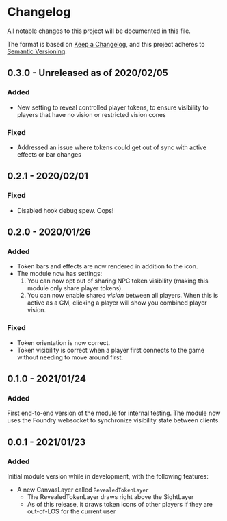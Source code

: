# Changelog

All notable changes to this project will be documented in this file.

The format is based on [Keep a Changelog](https://keepachangelog.com/en/1.0.0/),
and this project adheres to [Semantic Versioning](https://semver.org/spec/v2.0.0.html).

## 0.3.0 - Unreleased as of 2020/02/05

### Added

-   New setting to reveal controlled player tokens, to ensure visibility to players that have no vision or restricted vision cones

### Fixed

-   Addressed an issue where tokens could get out of sync with active effects or bar changes

## 0.2.1 - 2020/02/01

### Fixed

-   Disabled hook debug spew. Oops!

## 0.2.0 - 2020/01/26

### Added

-   Token bars and effects are now rendered in addition to the icon.
-   The module now has settings:
    1. You can now opt out of sharing NPC token visibility (making this module only share player tokens).
    2. You can now enable shared _vision_ between all players. When this is active as a GM, clicking a player will show you combined player vision.

### Fixed

-   Token orientation is now correct.
-   Token visibility is correct when a player first connects to the game without needing to move around first.

## 0.1.0 - 2021/01/24

### Added

First end-to-end version of the module for internal testing. The module now uses the Foundry websocket to synchronize visibility state between clients.

## 0.0.1 - 2021/01/23

### Added

Initial module version while in development, with the following features:

-   A new CanvasLayer called `RevealedTokenLayer`
    -   The RevealedTokenLayer draws right above the SightLayer
    -   As of this release, it draws token icons of other players if they are out-of-LOS for the current user
